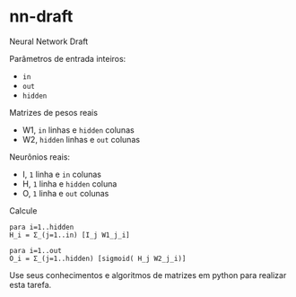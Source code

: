 # nn-draft

Neural Network Draft

Parâmetros de entrada inteiros:
- `in`
- `out`
- `hidden`

Matrizes de pesos reais
- W1, `in` linhas e `hidden` colunas
- W2, `hidden` linhas e `out` colunas

Neurônios reais:
- I, `1` linha e `in` colunas
- H, `1` linha e `hidden` coluna
- O, `1` linha e `out` colunas

Calcule
```
para i=1..hidden
H_i = Σ_(j=1..in) [I_j W1_j_i]

para i=1..out
O_i = Σ_(j=1..hidden) [sigmoid( H_j W2_j_i)]
```

Use seus conhecimentos e algoritmos de matrizes em python para realizar esta tarefa.
